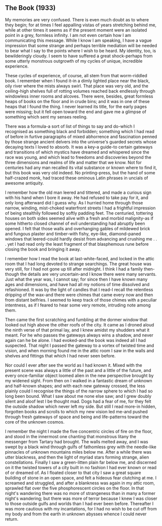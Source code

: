 ## The Book (1933)
    
My memories are very confused. There is even much doubt as to where they begin; for at times
I feel appalling vistas of years stretching behind me, while at other times it seems as if the
present moment were an isolated point in a grey, formless infinity. I am not even certain how
I am communicating this message. While I know I am speaking, I have a vague impression that
some strange and perhaps terrible mediation will be needed to bear what I say to the points
where I wish to be heard. My identity, too, is bewilderingly cloudy. I seem to have suffered
a great shock-perhaps from some utterly monstrous outgrowth of my cycles of unique, incredible
experience.

These cycles of experience, of course, all stem from that worm-riddled book.
I remember when I found it-in a dimly lighted place near the black, oily river where the
mists always swirl. That place was very old, and the ceiling-high shelves full of rotting volumes
reached back endlessly through windowless inner rooms and alcoves. There were, besides, great
formless heaps of books on the floor and in crude bins; and it was in one of these heaps that
I found the thing. I never learned its title, for the early pages were missing; but it fell
open toward the end and gave me a glimpse of something which sent my senses reeling.

There was a formula-a sort of list of things to say and do-which
I recognised as something black and forbidden; something which I had read of before in furtive
paragraphs of mixed abhorrence and fascination penned by those strange ancient delvers into
the universe's guarded secrets whose decaying texts I loved to absorb. It was a key-a
guide-to certain gateways and transitions of which mystics have dreamed and whispered
since the race was young, and which lead to freedoms and discoveries beyond the three dimensions
and realms of life and matter that we know. Not for centuries had any man recalled its vital
substance or known where to find it, but this book was very old indeed. No printing-press, but
the hand of some half-crazed monk, had traced these ominous Latin phrases in uncials of awesome
antiquity.

I remember how the old man leered and tittered, and made a curious sign with
his hand when I bore it away. He had refused to take pay for it, and only long afterward did
I guess why. As I hurried home through those narrow, winding, mist-choked waterfront streets
I had a frightful impression of being stealthily followed by softly padding feet. The centuried,
tottering houses on both sides seemed alive with a fresh and morbid malignity-as if some
hitherto closed channel of evil understanding had abruptly been opened. I felt that those walls
and overhanging gables of mildewed brick and fungous plaster and timber-with fishy, eye-like,
diamond-paned windows that leered-could hardly desist from advancing and crushing me . . .
yet I had read only the least fragment of that blasphemous rune before closing the book and
bringing it away.

I remember how I read the book at last-white-faced, and locked in the
attic room that I had long devoted to strange searchings. The great house was very still, for
I had not gone up till after midnight. I think I had a family then-though the details
are very uncertain-and I know there were many servants. Just what the year was, I cannot
say; for since then I have known many ages and dimensions, and have had all my notions of time
dissolved and refashioned. It was by the light of candles that I read-I recall the relentless
dripping of the wax-and there were chimes that came every now and then from distant belfries.
I seemed to keep track of those chimes with a peculiar intentness, as if I feared to hear some
very remote, intruding note among them.

Then came the first scratching and fumbling at the dormer window that looked
out high above the other roofs of the city. It came as I droned aloud the ninth verse of that
primal lay, and I knew amidst my shudders what it meant. For he who passes the gateways always
wins a shadow, and never again can he be alone. I had evoked-and the book was indeed all
I had suspected. That night I passed the gateway to a vortex of twisted time and vision, and
when morning found me in the attic room I saw in the walls and shelves and fittings that which
I had never seen before.

Nor could I ever after see the world as I had known it. Mixed with the present
scene was always a little of the past and a little of the future, and every once-familiar object
loomed alien in the new perspective brought by my widened sight. From then on I walked in a
fantastic dream of unknown and half-known shapes; and with each new gateway crossed, the less
plainly could I recognise the things of the narrow sphere to which I had so long been bound.
What I saw about me none else saw; and I grew doubly silent and aloof lest I be thought mad.
Dogs had a fear of me, for they felt the outside shadow which never left my side. But still
I read more-in hidden, forgotten books and scrolls to which my new vision led me-and
pushed through fresh gateways of space and being and life-patterns toward the core of the unknown
cosmos.

I remember the night I made the five concentric circles of fire on the floor,
and stood in the innermost one chanting that monstrous litany the messenger from Tartary had
brought. The walls melted away, and I was swept by a black wind through gulfs of fathomless
grey with the needle-like pinnacles of unknown mountains miles below me. After a while there
was utter blackness, and then the light of myriad stars forming strange, alien constellations.
Finally I saw a green-litten plain far below me, and discerned on it the twisted towers of a
city built in no fashion I had ever known or read of or dreamed of. As I floated closer to that
city I saw a great square building of stone in an open space, and felt a hideous fear clutching
at me. I screamed and struggled, and after a blankness was again in my attic room, sprawled
flat over the five phosphorescent circles on the floor. In that night's wandering there
was no more of strangeness than in many a former night's wandering; but there was more
of terror because I knew I was closer to those outside gulfs and worlds than I had ever been
before. Thereafter I was more cautious with my incantations, for I had no wish to be cut off
from my body and from the earth in unknown abysses whence I could never return. 

